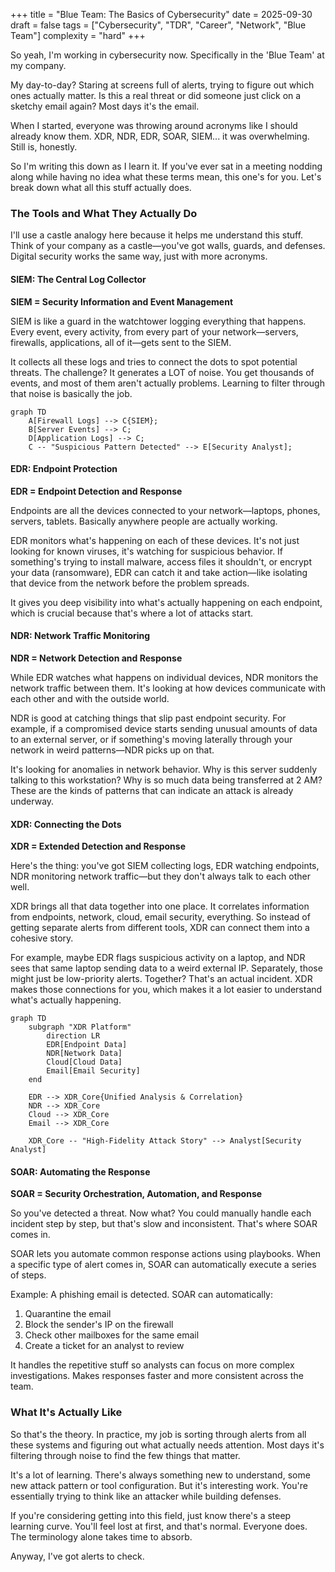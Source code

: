 +++
title = "Blue Team: The Basics of Cybersecurity"
date = 2025-09-30
draft = false
tags = ["Cybersecurity", "TDR", "Career", "Network", "Blue Team"]
complexity = "hard"
+++

So yeah, I'm working in cybersecurity now. Specifically in the 'Blue Team' at my company.

My day-to-day? Staring at screens full of alerts, trying to figure out which ones actually matter. Is this a real threat or did someone just click on a sketchy email again? Most days it's the email.

When I started, everyone was throwing around acronyms like I should already know them. XDR, NDR, EDR, SOAR, SIEM... it was overwhelming. Still is, honestly.

So I'm writing this down as I learn it. If you've ever sat in a meeting nodding along while having no idea what these terms mean, this one's for you. Let's break down what all this stuff actually does.

### The Tools and What They Actually Do

I'll use a castle analogy here because it helps me understand this stuff. Think of your company as a castle—you've got walls, guards, and defenses. Digital security works the same way, just with more acronyms.

#### SIEM: The Central Log Collector

**SIEM = Security Information and Event Management**

SIEM is like a guard in the watchtower logging everything that happens. Every event, every activity, from every part of your network—servers, firewalls, applications, all of it—gets sent to the SIEM.

It collects all these logs and tries to connect the dots to spot potential threats. The challenge? It generates a LOT of noise. You get thousands of events, and most of them aren't actually problems. Learning to filter through that noise is basically the job.

```mermaid
graph TD
    A[Firewall Logs] --> C{SIEM};
    B[Server Events] --> C;
    D[Application Logs] --> C;
    C -- "Suspicious Pattern Detected" --> E[Security Analyst];
```

#### EDR: Endpoint Protection

**EDR = Endpoint Detection and Response**

Endpoints are all the devices connected to your network—laptops, phones, servers, tablets. Basically anywhere people are actually working.

EDR monitors what's happening on each of these devices. It's not just looking for known viruses, it's watching for suspicious behavior. If something's trying to install malware, access files it shouldn't, or encrypt your data (ransomware), EDR can catch it and take action—like isolating that device from the network before the problem spreads.

It gives you deep visibility into what's actually happening on each endpoint, which is crucial because that's where a lot of attacks start.

#### NDR: Network Traffic Monitoring

**NDR = Network Detection and Response**

While EDR watches what happens on individual devices, NDR monitors the network traffic between them. It's looking at how devices communicate with each other and with the outside world.

NDR is good at catching things that slip past endpoint security. For example, if a compromised device starts sending unusual amounts of data to an external server, or if something's moving laterally through your network in weird patterns—NDR picks up on that.

It's looking for anomalies in network behavior. Why is this server suddenly talking to this workstation? Why is so much data being transferred at 2 AM? These are the kinds of patterns that can indicate an attack is already underway.

#### XDR: Connecting the Dots

**XDR = Extended Detection and Response**

Here's the thing: you've got SIEM collecting logs, EDR watching endpoints, NDR monitoring network traffic—but they don't always talk to each other well.

XDR brings all that data together into one place. It correlates information from endpoints, network, cloud, email security, everything. So instead of getting separate alerts from different tools, XDR can connect them into a cohesive story.

For example, maybe EDR flags suspicious activity on a laptop, and NDR sees that same laptop sending data to a weird external IP. Separately, those might just be low-priority alerts. Together? That's an actual incident. XDR makes those connections for you, which makes it a lot easier to understand what's actually happening.

```mermaid
graph TD
    subgraph "XDR Platform"
        direction LR
        EDR[Endpoint Data]
        NDR[Network Data]
        Cloud[Cloud Data]
        Email[Email Security]
    end

    EDR --> XDR_Core{Unified Analysis & Correlation}
    NDR --> XDR_Core
    Cloud --> XDR_Core
    Email --> XDR_Core

    XDR_Core -- "High-Fidelity Attack Story" --> Analyst[Security Analyst]
```

#### SOAR: Automating the Response

**SOAR = Security Orchestration, Automation, and Response**

So you've detected a threat. Now what? You could manually handle each incident step by step, but that's slow and inconsistent. That's where SOAR comes in.

SOAR lets you automate common response actions using playbooks. When a specific type of alert comes in, SOAR can automatically execute a series of steps.

Example: A phishing email is detected. SOAR can automatically:

1.  Quarantine the email
2.  Block the sender's IP on the firewall
3.  Check other mailboxes for the same email
4.  Create a ticket for an analyst to review

It handles the repetitive stuff so analysts can focus on more complex investigations. Makes responses faster and more consistent across the team.

### What It's Actually Like

So that's the theory. In practice, my job is sorting through alerts from all these systems and figuring out what actually needs attention. Most days it's filtering through noise to find the few things that matter.

It's a lot of learning. There's always something new to understand, some new attack pattern or tool configuration. But it's interesting work. You're essentially trying to think like an attacker while building defenses.

If you're considering getting into this field, just know there's a steep learning curve. You'll feel lost at first, and that's normal. Everyone does. The terminology alone takes time to absorb.

Anyway, I've got alerts to check.
